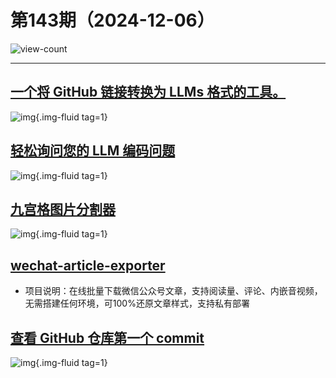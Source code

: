 # 第143期（2024-12-06）

![view-count](https://count.getloli.com/@xiaoxuan6-weekly-20241206)

---
## [一个将 GitHub 链接转换为 LLMs 格式的工具。](https://githubtollm.replit.app)
![img](https://mirror.ghproxy.com/https://raw.githubusercontent.com/xiaoxuan6/weekly/main/docs/static/images/2024-12-06/1733448484.png){.img-fluid tag=1}

## [轻松询问您的 LLM 编码问题](https://uithub.com)
![img](https://mirror.ghproxy.com/https://raw.githubusercontent.com/xiaoxuan6/weekly/main/docs/static/images/2024-12-06/1733448621.png){.img-fluid tag=1}

## [九宫格图片分割器](https://imagesplitter.vip/zh)
![img](https://mirror.ghproxy.com/https://raw.githubusercontent.com/xiaoxuan6/weekly/main/docs/static/images/2024-12-06/1733448794.png){.img-fluid tag=1}

## [wechat-article-exporter](https://github.com/jooooock/wechat-article-exporter)
- 项目说明：在线批量下载微信公众号文章，支持阅读量、评论、内嵌音视频，无需搭建任何环境，可100%还原文章样式，支持私有部署

## [查看 GitHub 仓库第一个 commit](https://initcommit.info/xiaoxuan6/xiaoxuan6)
![img](https://mirror.ghproxy.com/https://raw.githubusercontent.com/xiaoxuan6/weekly/main/docs/static/images/2024-12-06/1733453278.png){.img-fluid tag=1}
